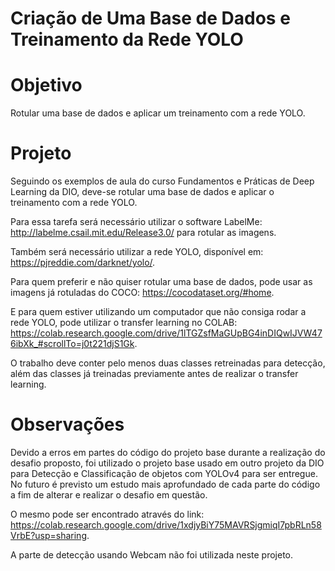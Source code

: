 # Criação de Uma Base de Dados e Treinamento da Rede YOLO

# Objetivo

Rotular uma base de dados e aplicar um treinamento com a rede YOLO.

# Projeto

Seguindo os exemplos de aula do curso Fundamentos e Práticas de Deep Learning da DIO, deve-se rotular uma base de dados e aplicar o treinamento com a rede YOLO. 
 
Para essa tarefa será necessário utilizar o software LabelMe: http://labelme.csail.mit.edu/Release3.0/ para rotular as imagens.
 
Também será necessário utilizar a rede YOLO, disponível em: https://pjreddie.com/darknet/yolo/.
 
Para quem preferir e não quiser rotular uma base de dados, pode usar as imagens já rotuladas do COCO: https://cocodataset.org/#home.
 
E para quem estiver utilizando um computador que não consiga rodar a rede YOLO, pode utilizar o transfer learning no COLAB: https://colab.research.google.com/drive/1lTGZsfMaGUpBG4inDIQwIJVW476ibXk_#scrollTo=j0t221djS1Gk. 
 
O trabalho deve conter pelo menos duas classes retreinadas para detecção, além das classes já treinadas previamente antes de realizar o transfer learning.  

# Observações

Devido a erros em partes do código do projeto base durante a realização do desafio proposto, foi utilizado o projeto base usado em outro projeto da DIO para Detecção e Classificação de objetos com YOLOv4 para ser entregue. No futuro é previsto um estudo mais aprofundado de cada parte do código a fim de alterar e realizar o desafio em questão.

O mesmo pode ser encontrado através do link: https://colab.research.google.com/drive/1xdjyBiY75MAVRSjgmiqI7pbRLn58VrbE?usp=sharing.

A parte de detecção usando Webcam não foi utilizada neste projeto.
